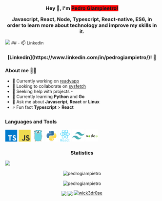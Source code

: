 <h3 align="center">
Hey 👋, I'm <span style="background-color:red;">Pedro Giampieetro!</span> 

Javascript, React, Node, Typescript, React-native, ES6, in order to learn more about technology and improve my skills in it.
</h3>

<img src="https://user-images.githubusercontent.com/73097560/115834477-dbab4500-a447-11eb-908a-139a6edaec5c.gif">
## - 📫 Linkedin


<h3 align="center">[Linkedin](https://www.linkedin.com/in/pedrogiampietro/)! 🚀</h3>
<h3>About me 🧙‍♀️</h3>

- 🔭 Currently working on [readyapp](https://github.com/pedrogiampietro/ready-app)
- 👯 Looking to collaborate on [sysfetch](https://github.com/wick3dr0se/sysfetch)
- 🤝 Seeking help with projects -
- 🌱 Currently learning **Python** and **Go**
- 💬 Ask me about **Javascript**, **React** or **Linux**
- ⚡ Fun fact **Typescript** > **React**

<h3 align="left">Languages and Tools</h3>
<p align="leftr">
<img src="https://raw.githubusercontent.com/teamedwardforever/Readme-Generator/71f25dd8b98329b168142a6b782a107b75eab178/svg/Skills/Languages/typescript-original.svg" alt="Typescript" width="40" height="40"/>
<img src="https://raw.githubusercontent.com/teamedwardforever/Readme-Generator/71f25dd8b98329b168142a6b782a107b75eab178/svg/Skills/Languages/javascript-original.svg" alt="Javascript" width="40" height="40"/>
<img src="https://raw.githubusercontent.com/teamedwardforever/Readme-Generator/71f25dd8b98329b168142a6b782a107b75eab178/svg/Skills/Languages/go-original.svg" alt="Go" width="40" height="40"/>
<img src="https://raw.githubusercontent.com/teamedwardforever/Readme-Generator/71f25dd8b98329b168142a6b782a107b75eab178/svg/Skills/Languages/python-original.svg" alt="Python" width="40" height="40"/>
<img src="https://raw.githubusercontent.com/teamedwardforever/Readme-Generator/71f25dd8b98329b168142a6b782a107b75eab178/svg/Skills/Frontend/react-original-wordmark.svg" alt="React" width="40" height="40"/>
<img src="https://raw.githubusercontent.com/teamedwardforever/Readme-Generator/71f25dd8b98329b168142a6b782a107b75eab178/svg/Skills/Frontend/tailwindcss-icon.svg" alt="Tailwindcss" width="40" height="40"/> 
<img src="https://raw.githubusercontent.com/teamedwardforever/Readme-Generator/71f25dd8b98329b168142a6b782a107b75eab178/svg/Skills/Backend/nodejs-original-wordmark.svg" alt="NodeJs" width="40" height="40"/>
</p>

<h3 align="center">Statistics</h3>
<img src="https://user-images.githubusercontent.com/73097560/115834477-dbab4500-a447-11eb-908a-139a6edaec5c.gif">
<div align="center">
<p><img src="https://komarev.com/ghpvc/?username=pedrogiampietro&label=Views&color=fe428e&style=for-the-badge" alt="pedrogiampietro" /></p>
<p><img align="center" height="180em" src="https://github-readme-streak-stats.herokuapp.com/?user=pedrogiampietro&theme=radical" alt="pedrogiampietro" /></p>
<img align="center" src="http://github-profile-summary-cards.vercel.app/api/cards/stats?username=pedrogiampietro&theme=radical" height="180em" />
<img align="center" src="http://github-profile-summary-cards.vercel.app/api/cards/repos-per-language?username=pedrogiampietro&theme=radical" height="180em" />
<a href="https://github.com/ryo-ma/github-profile-trophy"><img src="https://github-profile-trophy.vercel.app/?username=pedrogiampietro&theme=radical" alt="wick3dr0se" /></a>
</div>
